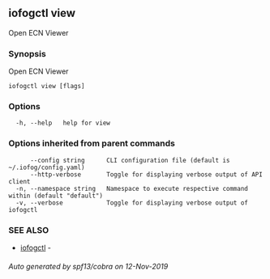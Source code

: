 ## iofogctl view

Open ECN Viewer

### Synopsis

Open ECN Viewer

```
iofogctl view [flags]
```

### Options

```
  -h, --help   help for view
```

### Options inherited from parent commands

```
      --config string      CLI configuration file (default is ~/.iofog/config.yaml)
      --http-verbose       Toggle for displaying verbose output of API client
  -n, --namespace string   Namespace to execute respective command within (default "default")
  -v, --verbose            Toggle for displaying verbose output of iofogctl
```

### SEE ALSO

* [iofogctl](iofogctl.md)	 - 

###### Auto generated by spf13/cobra on 12-Nov-2019
